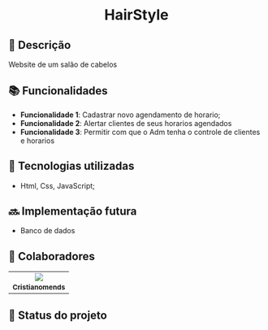 <h1 align="center">HairStyle</h1>

## :memo: Descrição
Website de um salão de cabelos

## :books: Funcionalidades
* <b>Funcionalidade 1</b>: Cadastrar novo agendamento de horario;
* <b>Funcionalidade 2</b>: Alertar clientes de seus horarios agendados
* <b>Funcionalidade 3</b>: Permitir com que o Adm tenha o controle de clientes e horarios

## :wrench: Tecnologias utilizadas
* Html, Css, JavaScript;

## :soon: Implementação futura
* Banco de dados

## :handshake: Colaboradores
<table>
  <tr>
    <td align="center">
    <img src="https://user-images.githubusercontent.com/116528159/217396971-cb301bd1-fc6f-4f6d-991b-6338b8e7a733.png" />
      <a href="http://github.com/CristianoMends">
       <br>
        <sub>
          <b>Cristianomends</b>
        </sub>
      </a>
    </td>
  </tr>
</table>

## :dart: Status do projeto
